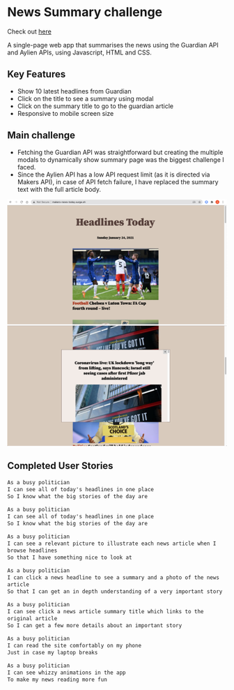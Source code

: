 # News Summary challenge

Check out [here](http://makers-news-today.surge.sh)

A single-page web app that summarises the news using the Guardian API and Aylien APIs, using Javascript, HTML and CSS. 

## Key Features
* Show 10 latest headlines from Guardian 
* Click on the title to see a summary using modal
* Click on the summary title to go to the guardian article
* Responsive to mobile screen size

## Main challenge
* Fetching the Guardian API was straightforward but creating the multiple modals to dynamically show summary page was the biggest challenge I faced.
* Since the Aylien API has a low API request limit (as it is directed via Makers API), in case of API fetch failure, I have replaced the summary text with the full article body.

![main](https://github.com/Aracho1/news-summary-challenge/blob/master/images/main.png)
![modal](https://github.com/Aracho1/news-summary-challenge/blob/master/images/modal.png)

## Completed User Stories


```
As a busy politician
I can see all of today's headlines in one place
So I know what the big stories of the day are
```

```
As a busy politician
I can see all of today's headlines in one place
So I know what the big stories of the day are
```

```
As a busy politician
I can see a relevant picture to illustrate each news article when I browse headlines
So that I have something nice to look at
```

```
As a busy politician
I can click a news headline to see a summary and a photo of the news article
So that I can get an in depth understanding of a very important story
```

```
As a busy politician
I can see click a news article summary title which links to the original article
So I can get a few more details about an important story
```

```
As a busy politician
I can read the site comfortably on my phone
Just in case my laptop breaks
```

```
As a busy politician
I can see whizzy animations in the app
To make my news reading more fun
```
